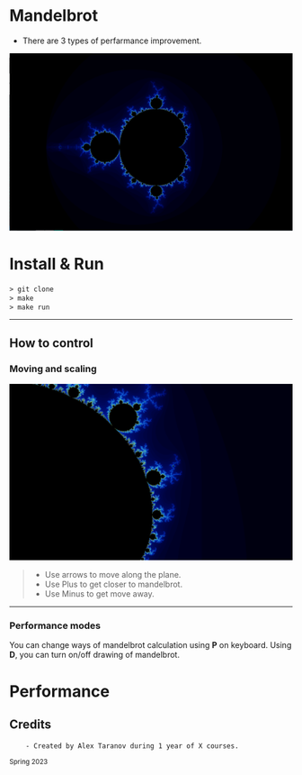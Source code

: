 # Mandelbrot
- There are 3 types of perfarmance improvement.

![alt Mandelbrot](https://github.com/XelerT/mandelbrot/blob/main/img/Screenshot_20230402_010044.png)

# Install & Run
```
> git clone
> make
> make run
```
---

## How to control

### Moving and scaling

![alt Moving](https://github.com/XelerT/mandelbrot/blob/main/img/Screenshot_20230402_011331.png)

> - Use arrows to move along the plane.
> - Use Plus to get closer to mandelbrot.
> - Use Minus to get move away.

---
### Performance modes

You can change ways of mandelbrot calculation using **P** on keyboard. Using **D**, you can turn on/off drawing of mandelbrot.

# Performance

## Credits
        - Created by Alex Taranov during 1 year of X courses.

<sup align = "center"> Spring 2023 </sup>

